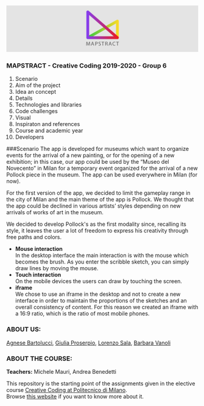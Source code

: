 ![Header](assets/header.png)
### MAPSTRACT - Creative Coding 2019-2020 - Group 6

<div>
<ol>
  <li> Scenario </li>
  <li> Aim of the project </li>
  <li> Idea an concept </li>
  <li> Details </li>
  <li> Technologies and libraries </li>
  <li> Code challenges </li>
  <li> Visual </li>
  <li> Inspiraton and references </li>
  <li> Course and academic year </li>
  <li> Developers </li>
</ol>
</div>

<div>
  ###Scenario
  The app is developed for museums which want to organize events for the arrival of a new painting, or for the opening of a new exhibition; in this case, our app could be used by the “Museo del Novecento” in Milan for a temporary event organized for the arrival of a new Pollock piece in the museum. The app can be used everywhere in Milan (for now). 

For the first version of the app, we decided to limit the gameplay range in the city of Milan and the main theme of the app is Pollock. 
We thought that the app could be declined in various artists’ styles depending on new arrivals of works of art in the museum.

We decided to develop Pollock's as the first modality since, recalling its style, it leaves the user a lot of freedom to express his creativity through free paths and colors. 
</div>
<div>
<ul>
  <li>
    <b> Mouse interaction </b></br>
    In the desktop interface the main interaction is with the mouse which becomes the brush. As you enter the scribble sketch, you can simply draw lines by moving the mouse.
  </li>
  <li>
    <b> Touch interaction </b></br>
    On the mobile devices the users can draw by touching the screen.  
  </li>
  <li>  
    <b> iframe </b></br>
     We chose to use an iframe in the desktop and not to create a new interface in order to maintain the proportions of the sketches and an overall consistency of content. For this reason we created an iframe with a 16:9 ratio, which is the ratio of most mobile phones.
   </li>
  </ul>
</div>


### ABOUT US:
[Agnese Bartolucci](), [Giulia Proserpio](), [Lorenzo Sala](), [Barbara Vanoli]()

### ABOUT THE COURSE:
**Teachers:** Michele Mauri, Andrea Benedetti

This repository is the starting point of the assignments given in the elective course [Creative Coding at Politecnico di Milano](https://www11.ceda.polimi.it/schedaincarico/schedaincarico/controller/scheda_pubblica/SchedaPublic.do?&evn_default=evento&c_classe=696598&__pj0=0&__pj1=3ed8420c42c849845b5caa3de626e8fc).</br>
Browse [this website](https://drawwithcode.github.io/) if you want to know more about it.
